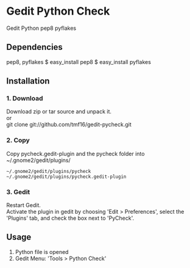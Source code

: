 Gedit Python Check
==================
Gedit Python pep8 pyflakes

Dependencies
------------
pep8, pyflakes
    $ easy_install pep8
    $ easy_install pyflakes

Installation
------------

### 1. Download
Download zip or tar source and unpack it.  
or  
git clone git://github.com/tmf16/gedit-pycheck.git  

### 2. Copy
Copy pycheck.gedit-plugin and the pycheck folder into ~/.gnome2/gedit/plugins/

    ~/.gnome2/gedit/plugins/pycheck
    ~/.gnome2/gedit/plugins/pycheck.gedit-plugin

### 3. Gedit
Restart Gedit.  
Activate the plugin in gedit by choosing 'Edit > Preferences', select the 'Plugins' tab, and check the box next to 'PyCheck'.

Usage
-----
1. Python file is opened  
2. Gedit Menu: 'Tools > Python Check'
